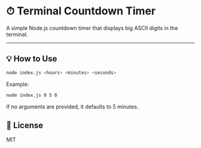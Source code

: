 
# ⏱ Terminal Countdown Timer

A simple Node.js countdown timer that displays big ASCII digits in the terminal.

---

## 💡 How to Use

```bash
node index.js <hours> <minutes> <seconds>
```

Example:

```bash
node index.js 0 5 0
```

If no arguments are provided, it defaults to 5 minutes.

## 📄 License

MIT
